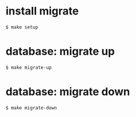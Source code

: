 # install migrate
```sh
$ make setup
```

# database: migrate up
```sh
$ make migrate-up
```

# database: migrate down
```sh
$ make migrate-down
```
